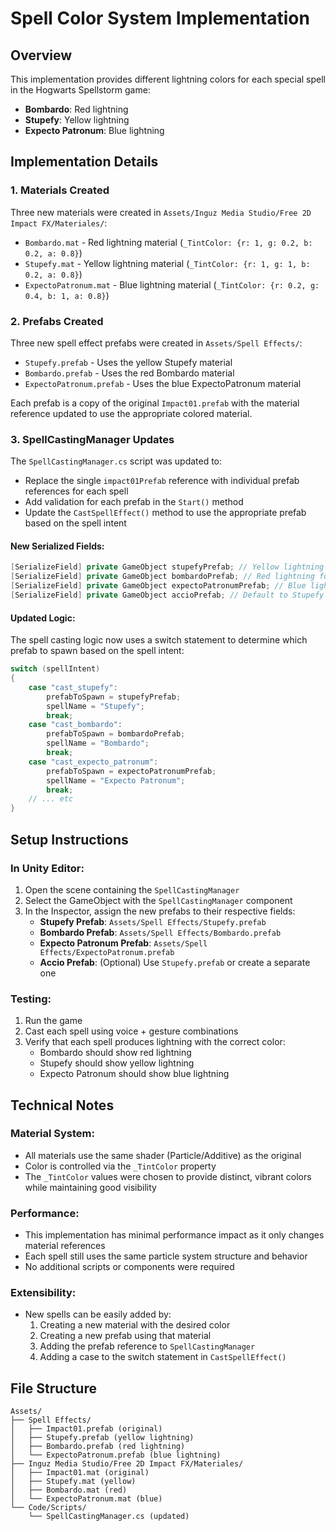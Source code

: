 # Spell Color System Implementation

## Overview
This implementation provides different lightning colors for each special spell in the Hogwarts Spellstorm game:

- **Bombardo**: Red lightning
- **Stupefy**: Yellow lightning  
- **Expecto Patronum**: Blue lightning

## Implementation Details

### 1. Materials Created
Three new materials were created in `Assets/Inguz Media Studio/Free 2D Impact FX/Materiales/`:

- `Bombardo.mat` - Red lightning material (`_TintColor: {r: 1, g: 0.2, b: 0.2, a: 0.8}`)
- `Stupefy.mat` - Yellow lightning material (`_TintColor: {r: 1, g: 1, b: 0.2, a: 0.8}`)
- `ExpectoPatronum.mat` - Blue lightning material (`_TintColor: {r: 0.2, g: 0.4, b: 1, a: 0.8}`)

### 2. Prefabs Created
Three new spell effect prefabs were created in `Assets/Spell Effects/`:

- `Stupefy.prefab` - Uses the yellow Stupefy material
- `Bombardo.prefab` - Uses the red Bombardo material
- `ExpectoPatronum.prefab` - Uses the blue ExpectoPatronum material

Each prefab is a copy of the original `Impact01.prefab` with the material reference updated to use the appropriate colored material.

### 3. SpellCastingManager Updates
The `SpellCastingManager.cs` script was updated to:

- Replace the single `impact01Prefab` reference with individual prefab references for each spell
- Add validation for each prefab in the `Start()` method
- Update the `CastSpellEffect()` method to use the appropriate prefab based on the spell intent

#### New Serialized Fields:
```csharp
[SerializeField] private GameObject stupefyPrefab; // Yellow lightning for Stupefy
[SerializeField] private GameObject bombardoPrefab; // Red lightning for Bombardo
[SerializeField] private GameObject expectoPatronumPrefab; // Blue lightning for Expecto Patronum
[SerializeField] private GameObject accioPrefab; // Default to Stupefy for Accio (or create another)
```

#### Updated Logic:
The spell casting logic now uses a switch statement to determine which prefab to spawn based on the spell intent:

```csharp
switch (spellIntent)
{
    case "cast_stupefy":
        prefabToSpawn = stupefyPrefab;
        spellName = "Stupefy";
        break;
    case "cast_bombardo":
        prefabToSpawn = bombardoPrefab;
        spellName = "Bombardo";
        break;
    case "cast_expecto_patronum":
        prefabToSpawn = expectoPatronumPrefab;
        spellName = "Expecto Patronum";
        break;
    // ... etc
}
```

## Setup Instructions

### In Unity Editor:
1. Open the scene containing the `SpellCastingManager`
2. Select the GameObject with the `SpellCastingManager` component
3. In the Inspector, assign the new prefabs to their respective fields:
   - **Stupefy Prefab**: `Assets/Spell Effects/Stupefy.prefab`
   - **Bombardo Prefab**: `Assets/Spell Effects/Bombardo.prefab`
   - **Expecto Patronum Prefab**: `Assets/Spell Effects/ExpectoPatronum.prefab`
   - **Accio Prefab**: (Optional) Use `Stupefy.prefab` or create a separate one

### Testing:
1. Run the game
2. Cast each spell using voice + gesture combinations
3. Verify that each spell produces lightning with the correct color:
   - Bombardo should show red lightning
   - Stupefy should show yellow lightning
   - Expecto Patronum should show blue lightning

## Technical Notes

### Material System:
- All materials use the same shader (Particle/Additive) as the original
- Color is controlled via the `_TintColor` property
- The `_TintColor` values were chosen to provide distinct, vibrant colors while maintaining good visibility

### Performance:
- This implementation has minimal performance impact as it only changes material references
- Each spell still uses the same particle system structure and behavior
- No additional scripts or components were required

### Extensibility:
- New spells can be easily added by:
  1. Creating a new material with the desired color
  2. Creating a new prefab using that material
  3. Adding the prefab reference to `SpellCastingManager`
  4. Adding a case to the switch statement in `CastSpellEffect()`

## File Structure
```
Assets/
├── Spell Effects/
│   ├── Impact01.prefab (original)
│   ├── Stupefy.prefab (yellow lightning)
│   ├── Bombardo.prefab (red lightning)
│   └── ExpectoPatronum.prefab (blue lightning)
├── Inguz Media Studio/Free 2D Impact FX/Materiales/
│   ├── Impact01.mat (original)
│   ├── Stupefy.mat (yellow)
│   ├── Bombardo.mat (red)
│   └── ExpectoPatronum.mat (blue)
└── Code/Scripts/
    └── SpellCastingManager.cs (updated)
``` 